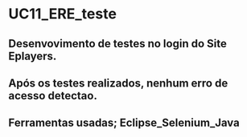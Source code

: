 # UC11_ERE_teste
## Desenvovimento  de testes no login  do Site Eplayers.
## Após os testes realizados, nenhum  erro  de acesso detectao.
## Ferramentas usadas;  Eclipse_Selenium_Java
